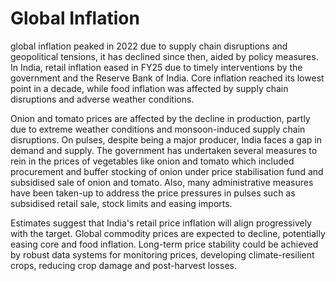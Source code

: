 # Global Inflation

global inflation peaked in 2022 due to supply chain disruptions and geopolitical tensions, it has declined since then, aided by policy measures. In India, retail inflation eased in FY25 due to timely interventions by the government and the Reserve Bank of India. Core inflation reached its lowest point in a decade, while food inflation was affected by supply chain disruptions and adverse weather conditions.

Onion and tomato prices are affected by the decline in production, partly due to extreme weather conditions and monsoon-induced supply chain disruptions. On pulses, despite being a major producer, India faces a gap in demand and supply. The government has undertaken several measures to rein in the prices of  vegetables  like  onion  and  tomato  which  included  procurement  and  buffer stocking of onion under price stabilisation fund and subsidised sale of onion and tomato. Also, many administrative measures have been taken-up to address the price pressures in pulses such as subsidised retail sale, stock limits and easing imports.

Estimates suggest that India's retail price inflation will align progressively with the target. Global commodity prices are expected to decline, potentially easing core and food inflation. Long-term price stability could be achieved by robust data systems for monitoring prices, developing climate-resilient crops, reducing crop damage and post-harvest losses.

##